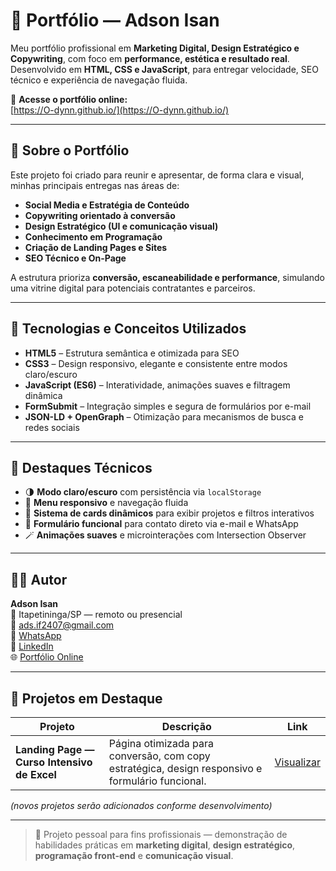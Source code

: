 # 💼 Portfólio — Adson Isan

Meu portfólio profissional em **Marketing Digital, Design Estratégico e Copywriting**, com foco em **performance, estética e resultado real**.  
Desenvolvido em **HTML, CSS e JavaScript**, para entregar velocidade, SEO técnico e experiência de navegação fluida.  

🔗 **Acesse o portfólio online:**  
[https://O-dynn.github.io/](https://O-dynn.github.io/)

---

## 🧠 Sobre o Portfólio

Este projeto foi criado para reunir e apresentar, de forma clara e visual, minhas principais entregas nas áreas de:
- **Social Media e Estratégia de Conteúdo**
- **Copywriting orientado à conversão**
- **Design Estratégico (UI e comunicação visual)**
- **Conhecimento em Programação**
- **Criação de Landing Pages e Sites**
- **SEO Técnico e On-Page**

A estrutura prioriza **conversão, escaneabilidade e performance**, simulando uma vitrine digital para potenciais contratantes e parceiros.

---

## 🚀 Tecnologias e Conceitos Utilizados
- **HTML5** – Estrutura semântica e otimizada para SEO  
- **CSS3** – Design responsivo, elegante e consistente entre modos claro/escuro  
- **JavaScript (ES6)** – Interatividade, animações suaves e filtragem dinâmica  
- **FormSubmit** – Integração simples e segura de formulários por e-mail  
- **JSON-LD + OpenGraph** – Otimização para mecanismos de busca e redes sociais  

---

## 🎨 Destaques Técnicos
- 🌗 **Modo claro/escuro** com persistência via `localStorage`  
- 🧭 **Menu responsivo** e navegação fluida  
- 🧩 **Sistema de cards dinâmicos** para exibir projetos e filtros interativos  
- 💬 **Formulário funcional** para contato direto via e-mail e WhatsApp  
- 🪄 **Animações suaves** e microinterações com Intersection Observer  

---

## 🧑‍💻 Autor

**Adson Isan**  
📍 Itapetininga/SP — remoto ou presencial  
📧 [ads.if2407@gmail.com](mailto:ads.if2407@gmail.com)  
💬 [WhatsApp](https://wa.me/5515998584798)  
💼 [LinkedIn](https://www.linkedin.com/in/adson-isan-573870375/)  
🌐 [Portfólio Online](https://O-dynn.github.io/)

---

## 🧩 Projetos em Destaque

| Projeto | Descrição | Link |
|----------|------------|------|
| **Landing Page — Curso Intensivo de Excel** | Página otimizada para conversão, com copy estratégica, design responsivo e formulário funcional. | [Visualizar](https://O-dynn.github.io/lp-curso-excel/) |

*(novos projetos serão adicionados conforme desenvolvimento)*

---

> 📌 Projeto pessoal para fins profissionais — demonstração de habilidades práticas em **marketing digital**, **design estratégico**, **programação front-end** e **comunicação visual**.
